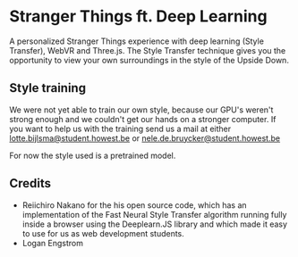 # Stranger Things ft. Deep Learning

A personalized Stranger Things experience with deep learning (Style Transfer), WebVR and Three.js. The Style Transfer technique gives you the opportunity to view your own surroundings in the style of the Upside Down.

## Style training
We were not yet able to train our own style, because our GPU's weren't strong enough and we couldn't get our hands on a stronger computer. If you want to help us with the training send us a mail at either
lotte.bijlsma@student.howest.be or nele.de.bruycker@student.howest.be

For now the style used is a pretrained model.

## Credits

- Reiichiro Nakano for the his open source code, which has an implementation of the Fast Neural Style Transfer algorithm running fully inside a browser using the Deeplearn.JS library and which made it easy to use for us as web development students.
- Logan Engstrom
